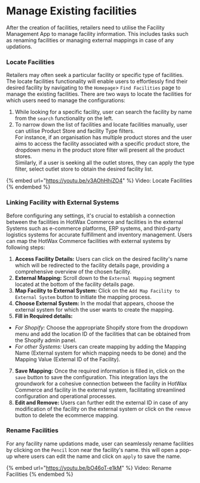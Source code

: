 # Manage Existing facilities

After the creation of facilities, retailers need to utilise the Facility Management App to manage facility information. This includes tasks such as renaming facilities or managing external mappings in case of any updations.

### Locate Facilities

Retailers may often seek a particular facility or specific type of facilities. The locate facilities functionality will enable users to effortlessly find their desired facility by navigating to the `Homepage`> `Find Facilities` page to manage the existing facilities. There are two ways to locate the facilities for which users need to manage the configurations:

1. While looking for a specific facility, user can search the facility by name from the `search` functionality on the left.
2. To narrow down the list of facilities and locate facilities manually, user can utilise Product Store and facility Type filters.\
   For instance, if an organisation has multiple product stores and the user aims to access the facility associated with a specific product store, the dropdown menu in the product store filter will present all the product stores. \
   Similarly, if a user is seeking all the outlet stores, they can apply the type filter, select outlet store to obtain the desired facility list.

{% embed url="https://youtu.be/v3AOhHhjZO4" %}
Video: Locate Facilities
{% endembed %}

### Linking Facility with External Systems

Before configuring any settings, it's crucial to establish a connection between the facilities in HotWax Commerce and facilities in the external Systems such as e-commerce platforms, ERP systems, and third-party logistics systems for accurate fulfillment and inventory management. Users can map the HotWax Commerce facilities with external systems by following steps:

1. **Access Facility Details:** Users can click on the desired facility's name which will be redirected to the facility details page, providing a comprehensive overview of the chosen facility.
2. **External Mapping:** Scroll down to the `External Mapping` segment located at the bottom of the facility details page.
3. **Map Facility to External System:** Click on the `Add Map Facility to External System` button to initiate the mapping process.
4. **Choose External System:** In the modal that appears, choose the external system for which the user wants to create the mapping.
5. **Fill in Required details:**

* _For Shopify:_ Choose the appropriate Shopify store from the dropdown menu and add the location ID of the facilities that can be obtained from the Shopify admin panel.
* _For other Systems:_ Users can create mapping by adding the Mapping Name (External system for which mapping needs to be done) and the Mapping Value (External ID of the Facility).

7. **Save Mapping:** Once the required information is filled in, click on the `save` button to save the configuration. This integration lays the groundwork for a cohesive connection between the facility in HotWax Commerce and facility in the external system, facilitating streamlined configuration and operational processes.
8. **Edit and Remove:** Users can further edit the external ID in case of any modification of the facility on the external system or click on the `remove` button to delete the ecommerce mapping.

### Rename Facilities

For any facility name updations made, user can seamlessly rename facilities by clicking on the `Pencil` Icon near the facility's name. this will open a pop-up where users can edit the name and click on `apply` to save the name.

{% embed url="https://youtu.be/bO46oT-e1kM" %}
Video: Rename Facilities
{% endembed %}

